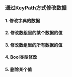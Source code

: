 ### 通过KeyPath方式修改数据

#### 1. 修改字典的数据

#### 2. 修改数组里的某个数据的值

#### 3. 修改数组里的所有数据的值

#### 4. Bool类型修改

#### 5. 删除某个值